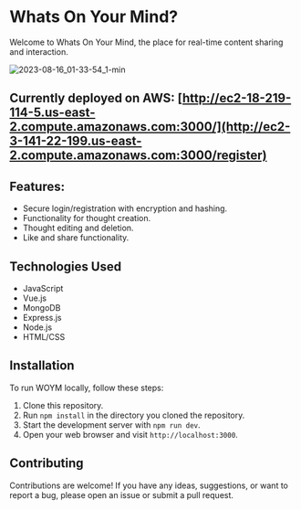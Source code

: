 # Whats On Your Mind?
Welcome to Whats On Your Mind, the place for real-time content sharing and interaction.

![2023-08-16_01-33-54_1-min](https://github.com/cartile/whats-on-your-mind/assets/113253660/bb1c2346-c176-4d0e-a43e-4182ce723707)

## Currently deployed on AWS: [http://ec2-18-219-114-5.us-east-2.compute.amazonaws.com:3000/](http://ec2-3-141-22-199.us-east-2.compute.amazonaws.com:3000/register)

## Features:
- Secure login/registration with encryption and hashing.
- Functionality for thought creation.
- Thought editing and deletion.
- Like and share functionality.

## Technologies Used
- JavaScript
- Vue.js
- MongoDB
- Express.js
- Node.js
- HTML/CSS 

## Installation
To run WOYM locally, follow these steps:

1. Clone this repository.
2. Run `npm install` in the directory you cloned the repository.
3. Start the development server with `npm run dev`.
4. Open your web browser and visit `http://localhost:3000`.

## Contributing
Contributions are welcome! If you have any ideas, suggestions, or want to report a bug, please open an issue or submit a pull request.
